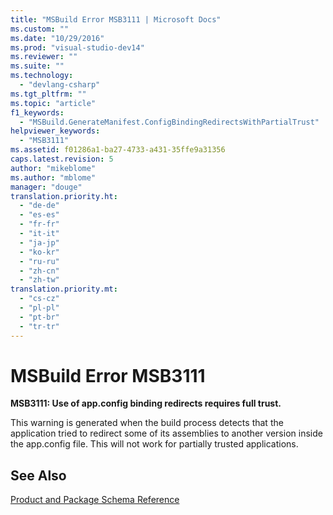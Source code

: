 ```yaml
---
title: "MSBuild Error MSB3111 | Microsoft Docs"
ms.custom: ""
ms.date: "10/29/2016"
ms.prod: "visual-studio-dev14"
ms.reviewer: ""
ms.suite: ""
ms.technology: 
  - "devlang-csharp"
ms.tgt_pltfrm: ""
ms.topic: "article"
f1_keywords: 
  - "MSBuild.GenerateManifest.ConfigBindingRedirectsWithPartialTrust"
helpviewer_keywords: 
  - "MSB3111"
ms.assetid: f01286a1-ba27-4733-a431-35ffe9a31356
caps.latest.revision: 5
author: "mikeblome"
ms.author: "mblome"
manager: "douge"
translation.priority.ht: 
  - "de-de"
  - "es-es"
  - "fr-fr"
  - "it-it"
  - "ja-jp"
  - "ko-kr"
  - "ru-ru"
  - "zh-cn"
  - "zh-tw"
translation.priority.mt: 
  - "cs-cz"
  - "pl-pl"
  - "pt-br"
  - "tr-tr"
---
```

# MSBuild Error MSB3111
**MSB3111: Use of app.config binding redirects requires full trust.**  
  
 This warning is generated when the build process detects that the application tried to redirect some of its assemblies to another version inside the app.config file. This will not work for partially trusted applications.  
  
## See Also  
 [Product and Package Schema Reference](../deployment/product-and-package-schema-reference.md)